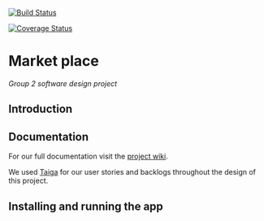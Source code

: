 [![Build Status](https://app.travis-ci.com/2109688/Mobile_Market_Place.svg?branch=main)](https://app.travis-ci.com/2109688/Mobile_Market_Place)

[![Coverage Status](https://coveralls.io/repos/github/2109688/Mobile_Market_Place/badge.svg?branch=main)](https://coveralls.io/github/2109688/Mobile_Market_Place?branch=main)

# Market place
_Group 2 software design project_


## Introduction

## Documentation
For our full documentation visit the [project wiki](https://github.com/2109688/Mobile_Market_Place/wiki).

We used [Taiga](https://tree.taiga.io/project/williambooi-mobile-application-market-place-1/timeline) for our user stories and backlogs throughout the design of this project.

## Installing and running the app
